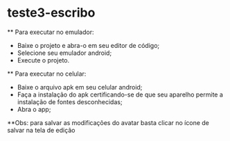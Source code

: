 # teste3-escribo
** Para executar no emulador:
- Baixe o projeto e abra-o em seu editor de código;
- Selecione seu emulador android;
- Execute o projeto.

** Para executar no celular:
- Baixe o arquivo apk em seu celular android;
- Faça a instalação do apk certificando-se de que seu aparelho permite a instalação de fontes desconhecidas;
- Abra o app;

**Obs: para salvar as modificações do avatar basta clicar no ícone de salvar na tela de edição
